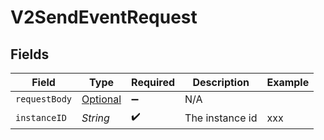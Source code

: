 # V2SendEventRequest


## Fields

| Field                                                                                 | Type                                                                                  | Required                                                                              | Description                                                                           | Example                                                                               |
| ------------------------------------------------------------------------------------- | ------------------------------------------------------------------------------------- | ------------------------------------------------------------------------------------- | ------------------------------------------------------------------------------------- | ------------------------------------------------------------------------------------- |
| `requestBody`                                                                         | [Optional<V2SendEventRequestBody>](../../models/operations/V2SendEventRequestBody.md) | :heavy_minus_sign:                                                                    | N/A                                                                                   |                                                                                       |
| `instanceID`                                                                          | *String*                                                                              | :heavy_check_mark:                                                                    | The instance id                                                                       | xxx                                                                                   |